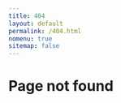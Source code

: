 ```yaml
---
title: 404
layout: default
permalink: /404.html
nomenu: true
sitemap: false
---
```

# Page not found
